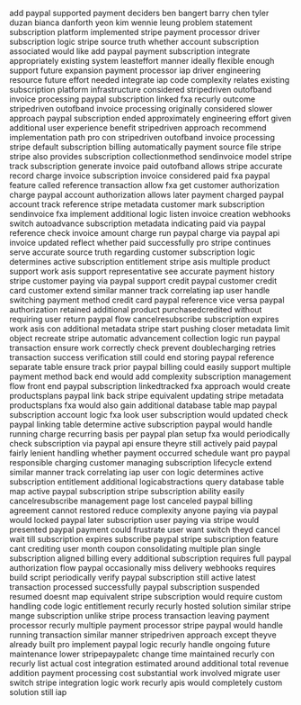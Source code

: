 add paypal supported payment deciders ben bangert barry chen tyler duzan bianca danforth yeon kim wennie leung problem statement subscription platform implemented stripe payment processor driver subscription logic stripe source truth whether account subscription associated would like add paypal payment subscription integrate appropriately existing system leasteffort manner ideally flexible enough support future expansion payment processor iap driver engineering resource future effort needed integrate iap code complexity relates existing subscription platform infrastructure considered stripedriven outofband invoice processing paypal subscription linked fxa recurly outcome stripedriven outofband invoice processing originally considered slower approach paypal subscription ended approximately engineering effort given additional user experience benefit stripedriven approach recommend implementation path pro con stripedriven outofband invoice processing stripe default subscription billing automatically payment source file stripe stripe also provides subscription collectionmethod sendinvoice model stripe track subscription generate invoice paid outofband allows stripe accurate record charge invoice subscription invoice considered paid fxa paypal feature called reference transaction allow fxa get customer authorization charge paypal account authorization allows later payment charged paypal account track reference stripe metadata customer mark subscription sendinvoice fxa implement additional logic listen invoice creation webhooks switch autoadvance subscription metadata indicating paid via paypal reference check invoice amount charge run paypal charge via paypal api invoice updated reflect whether paid successfully pro stripe continues serve accurate source truth regarding customer subscription logic determines active subscription entitlement stripe asis multiple product support work asis support representative see accurate payment history stripe customer paying via paypal support credit paypal customer credit card customer extend similar manner track correlating iap user handle switching payment method credit card paypal reference vice versa paypal authorization retained additional product purchasedcredited without requiring user return paypal flow cancelresubscribe subscription expires work asis con additional metadata stripe start pushing closer metadata limit object recreate stripe automatic advancement collection logic run paypal transaction ensure work correctly check prevent doublecharging retries transaction success verification still could end storing paypal reference separate table ensure track prior paypal billing could easily support multiple payment method back end would add complexity subscription management flow front end paypal subscription linkedtracked fxa approach would create productsplans paypal link back stripe equivalent updating stripe metadata productsplans fxa would also gain additional database table map paypal subscription account logic fxa look user subscription would updated check paypal linking table determine active subscription paypal would handle running charge recurring basis per paypal plan setup fxa would periodically check subscription via paypal api ensure theyre still actively paid paypal fairly lenient handling whether payment occurred schedule want pro paypal responsible charging customer managing subscription lifecycle extend similar manner track correlating iap user con logic determines active subscription entitlement additional logicabstractions query database table map active paypal subscription stripe subscription ability easily cancelresubscribe management page lost canceled paypal billing agreement cannot restored reduce complexity anyone paying via paypal would locked paypal later subscription user paying via stripe would presented paypal payment could frustrate user want switch theyd cancel wait till subscription expires subscribe paypal stripe subscription feature cant crediting user month coupon consolidating multiple plan single subscription aligned billing every additional subscription requires full paypal authorization flow paypal occasionally miss delivery webhooks requires build script periodically verify paypal subscription still active latest transaction processed successfully paypal subscription suspended resumed doesnt map equivalent stripe subscription would require custom handling code logic entitlement recurly recurly hosted solution similar stripe mange subscription unlike stripe process transaction leaving payment processor recurly multiple payment processor stripe paypal would handle running transaction similar manner stripedriven approach except theyve already built pro implement paypal logic recurly handle ongoing future maintenance lower stripepaypaletc change time maintained recurly con recurly list actual cost integration estimated around additional total revenue addition payment processing cost substantial work involved migrate user switch stripe integration logic work recurly apis would completely custom solution still iap